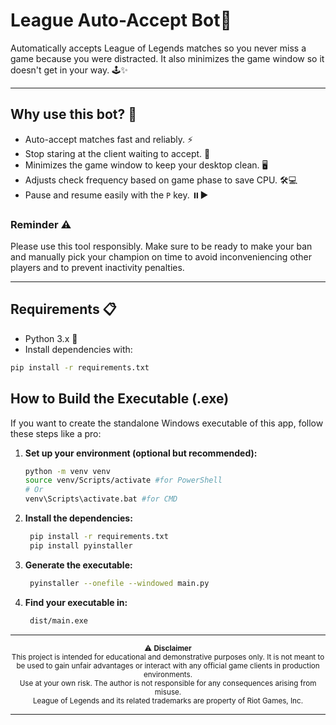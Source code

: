 # League Auto-Accept Bot📎

Automatically accepts League of Legends matches so you never miss a game because you were distracted. It also minimizes the game window so it doesn't get in your way. 🕹️✨

---

## Why use this bot? 🚀

- Auto-accept matches fast and reliably. ⚡
- Stop staring at the client waiting to accept. 👀
- Minimizes the game window to keep your desktop clean. 🖥️
- Adjusts check frequency based on game phase to save CPU. 🛠️💻
- Pause and resume easily with the `P` key. ⏸️▶️

###  Reminder ⚠️
Please use this tool responsibly. Make sure to be ready to make your ban and manually pick your champion on time to avoid inconveniencing other players and to prevent inactivity penalties.

---

## Requirements 📋

- Python 3.x 🐍
- Install dependencies with:

```bash
pip install -r requirements.txt
```
## How to Build the Executable (.exe)

If you want to create the standalone Windows executable of this app, follow these steps like a pro:

1. **Set up your environment (optional but recommended):**

   ```bash
   python -m venv venv
   source venv/Scripts/activate #for PowerShell
   # Or
   venv\Scripts\activate.bat #for CMD
   ```
2. **Install the dependencies:**
   ```bash
    pip install -r requirements.txt
    pip install pyinstaller
    ```
3. **Generate the executable:**
   ```bash
    pyinstaller --onefile --windowed main.py
    ```
4. **Find your executable in:**
   ```bash
    dist/main.exe
    ```

---
<p align="center">
  <sub>⚠️ <strong>Disclaimer</strong><br>
  This project is intended for educational and demonstrative purposes only. It is not meant to be used to gain unfair advantages or interact with any official game clients in production environments.<br>
  Use at your own risk. The author is not responsible for any consequences arising from misuse.<br>
  League of Legends and its related trademarks are property of Riot Games, Inc.</sub>
</p>

---